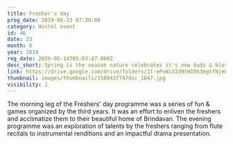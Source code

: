 ```yaml
---
title: Fresher's day
prog_date: 2019-06-23 07:30:00
category: Hostel event
id: 46
date: 23
month: 6
year: 2019
reg_date: 2020-05-14T05:03:47.000Z
desc_short: Spring is the season nature celebrates it's new buds & blossoms. Summer is the season we celebrate the new comers to our campus.
link: https://drive.google.com/drive/folders/1t-ePvWiXId9tWI0h3egtfNjeHvMy90aY
thumbnail: images/thumbnails/1589437747dsc_1047.jpg
visibility: 1
---
```


The morning leg of the Freshers' day programme was a series of fun & games organized by the third years. It was an effort to enliven the freshers and acclimatize them to their beautiful home of Brindavan. The evening programme was an exploration of talents by the freshers ranging from flute recitals to instrumental renditions and an impactful drama presentation.